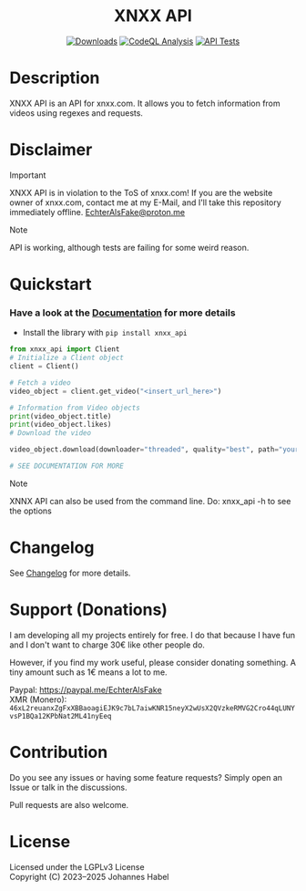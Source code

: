 <h1 align="center">XNXX API</h1> 

<div align="center">
    <a href="https://pepy.tech/project/xnxx_api"><img src="https://static.pepy.tech/badge/xnxx_api" alt="Downloads"></a>
    <a href="https://github.com/EchterAlsFake/xnxx_api/workflows/"><img src="https://github.com/EchterAlsFake/xnxx_api/workflows/CodeQL/badge.svg" alt="CodeQL Analysis"/></a>
    <a href="https://github.com/EchterAlsFake/xnxx_api/workflows/"><img src="https://github.com/EchterAlsFake/xnxx_api/actions/workflows/tests.yml/badge.svg" alt="API Tests"/></a>
</div>

# Description
 
XNXX API is an API for xnxx.com. It allows you to fetch information from videos using regexes and requests.

# Disclaimer

> [!IMPORTANT] 
> XNXX API is in violation to the ToS of xnxx.com!
> If you are the website owner of xnxx.com, contact me at my E-Mail, and I'll take this repository immediately offline.
> EchterAlsFake@proton.me

> [!NOTE]
> API is working, although tests are failing for some weird reason.

# Quickstart

### Have a look at the [Documentation](https://github.com/EchterAlsFake/API_Docs/blob/master/Porn_APIs/XNXX.md) for more details

- Install the library with `pip install xnxx_api`


```python
from xnxx_api import Client
# Initialize a Client object
client = Client()

# Fetch a video
video_object = client.get_video("<insert_url_here>")

# Information from Video objects
print(video_object.title)
print(video_object.likes)
# Download the video

video_object.download(downloader="threaded", quality="best", path="your_output_path + filename")

# SEE DOCUMENTATION FOR MORE
```

> [!NOTE]
> XNNX API can also be used from the command line. Do: xnxx_api -h to see the options

# Changelog
See [Changelog](https://github.com/EchterAlsFake/xnxx_api/blob/master/README/Changelog.md) for more details.

# Support (Donations)
I am developing all my projects entirely for free. I do that because I have fun and I don't want
to charge 30€ like other people do.

However, if you find my work useful, please consider donating something. A tiny amount such as 1€
means a lot to me.

Paypal: https://paypal.me/EchterAlsFake
<br>XMR (Monero): `46xL2reuanxZgFxXBBaoagiEJK9c7bL7aiwKNR15neyX2wUsX2QVzkeRMVG2Cro44qLUNYvsP1BQa12KPbNat2ML41nyEeq`


# Contribution
Do you see any issues or having some feature requests? Simply open an Issue or talk
in the discussions.

Pull requests are also welcome.

# License
Licensed under the LGPLv3 License
<br>Copyright (C) 2023–2025 Johannes Habel

